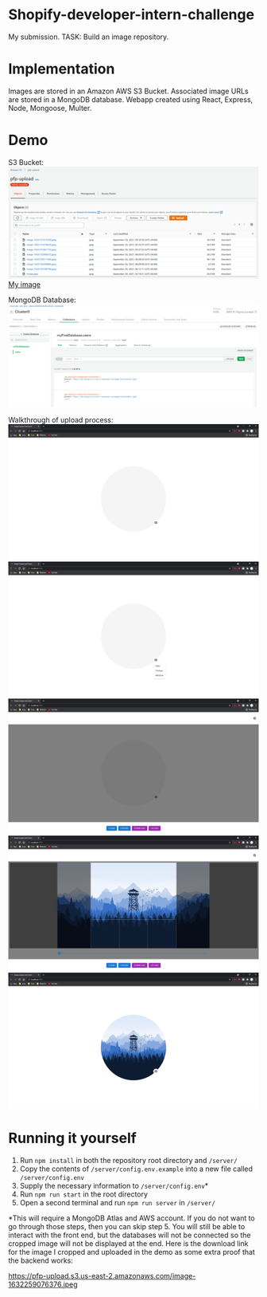# Shopify-developer-intern-challenge

My submission. TASK: Build an image repository.

# Implementation

Images are stored in an Amazon AWS S3 Bucket. Associated image URLs are stored in a MongoDB database. Webapp created using React, Express, Node, Mongoose, Multer.

# Demo

S3 Bucket:
![plot](./readme_images/aws.png)
[My image](CoalGravel.github.com/Shopify-developer-intern-challenge/readme_images/aws.jpg)

MongoDB Database:
![plot](./readme_images/mongoDB.png)

Walkthrough of upload process:
![plot](./readme_images/homepage.png)
![plot](./readme_images/button_click.png)
![plot](./readme_images/cropper_open.png)
![plot](./readme_images/cropper_use.png)
![plot](./readme_images/picture_uploaded.png)

# Running it yourself

1. Run `npm install` in both the repository root directory and `/server/`
2. Copy the contents of `/server/config.env.example` into a new file called `/server/config.env`
3. Supply the necessary information to `/server/config.env`\*
4. Run `npm run start` in the root directory
5. Open a second terminal and run `npm run server` in `/server/`

\*This will require a MongoDB Atlas and AWS account. If you do not want to go through those steps, then you can skip step 5. You will still be able to interact with the front end, but the databases will not be connected so the cropped image will not be displayed at the end. Here is the download link for the image I cropped and uploaded in the demo as some extra proof that the backend works:

https://pfp-upload.s3.us-east-2.amazonaws.com/image-1632259076376.jpeg
